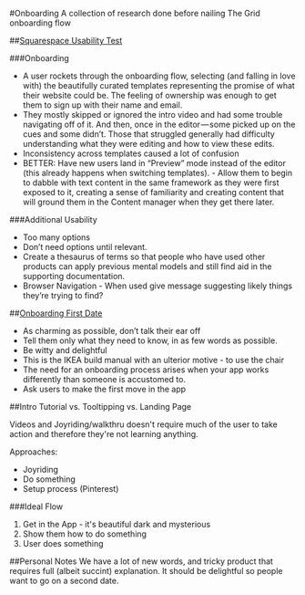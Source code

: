 #Onboarding
A collection of research done before nailing The Grid onboarding flow

##[Squarespace Usability Test](https://medium.com/@__smp/squarespace-a-guerilla-usability-test-c5f70b708b82#.3snab7q1j)

###Onboarding
- A user rockets through the onboarding flow, selecting (and falling in love with) the beautifully curated templates representing the promise of what their website could be. The feeling of ownership was enough to get them to sign up with their name and email.
- They mostly skipped or ignored the intro video and had some trouble navigating off of it. And then, once in the editor — some picked up on the cues and some didn’t. Those that struggled generally had difficulty understanding what they were editing and how to view these edits.
- Inconsistency across templates caused a lot of confusion
- BETTER: Have new users land in “Preview” mode instead of the editor (this already happens when switching templates). - Allow them to begin to dabble with text content in the same framework as they were first exposed to it, creating a sense of familiarity and creating content that will ground them in the Content manager when they get there later.

###Additional Usability
- Too many options
- Don’t need options until relevant.
- Create a thesaurus of terms so that people who have used other products can apply previous mental models and still  find aid in the supporting documentation.
- Browser Navigation - When used give message suggesting likely things they’re trying to find?  



##[Onboarding First Date](http://www.dtelepathy.com/blog/design/ux-flows-onboarding)

- As charming as possible, don’t talk their ear off
- Tell them only what they need to know, in as few words as possible.
- Be witty and delightful
- This is the IKEA build manual with an ulterior motive - to use the chair
- The need for an onboarding process arises when your app works differently than someone is accustomed to. 
- Ask users to make the first move in the app




##Intro Tutorial vs. Tooltipping vs. Landing Page

Videos and Joyriding/walkthru doesn't require much of the user to take action and therefore they're not learning anything. 

Approaches:
- Joyriding
- Do something
- Setup process (Pinterest)




###Ideal Flow
1. Get in the App - it's beautiful dark and mysterious
2. Show them how to do something 
3. User does something



##Personal Notes
We have a lot of new words, and tricky product that requires full (albeit succint) explanation.
It should be delightful so people want to go on a second date.